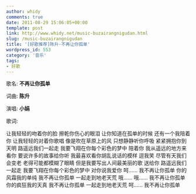 ```yaml
---
author: whidy
comments: true
date: 2011-08-29 15:06:05+00:00
template: post
link: http://www.whidy.net/music-buzairangnigudan.html
slug: /music-buzairangnigudan
title: '[好歌推荐]陈升-不再让你孤单'
wordpress_id: 553
category: '音乐'
tags:
- 好歌
---
```


歌名: **不再让你孤单**

词曲: **陈升**

演唱: **小娟**

歌词:

让我轻轻的吻着你的脸
擦乾你伤心的眼泪
让你知道在孤单的时候
还有一个我陪着你
让我轻轻的对着你歌唱
像是吹在草原上的风
只想静静听你呼吸
紧紧拥抱你到天明
路遥远我们一起走
我要飞翔在你每个彩色的梦中
陪着你
我从遥远的地方来看你
要说许多的故事给你听
我最喜欢看你胡乱说话的模样
逗我笑
尽管有天我们会变老
老得可能都模糊了眼睛
但是我要写出人间最美丽的歌
送给你
路遥远我们一起走
我要飞翔在你每个彩色的梦中
对你说我爱你
呵……
我不再让你孤单
你的风霜我的单纯
我不再让你孤单
一起走到地老天荒
哦……
哦……
我不再让你孤单
你的疯狂我的天真
我不再让你孤单
一起走到地老天荒
呵……
我不再让你孤单


